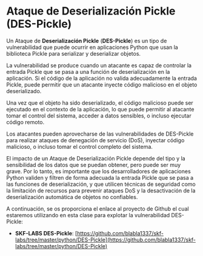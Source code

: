 # Ataque de Deserialización Pickle (DES-Pickle)

Un Ataque de **Deserialización Pickle** (**DES-Pickle**) es un tipo de vulnerabilidad que puede ocurrir en aplicaciones Python que usan la biblioteca Pickle para serializar y deserializar objetos.

La vulnerabilidad se produce cuando un atacante es capaz de controlar la entrada Pickle que se pasa a una función de deserialización en la aplicación. Si el código de la aplicación no valida adecuadamente la entrada Pickle, puede permitir que un atacante inyecte código malicioso en el objeto deserializado.

Una vez que el objeto ha sido deserializado, el código malicioso puede ser ejecutado en el contexto de la aplicación, lo que puede permitir al atacante tomar el control del sistema, acceder a datos sensibles, o incluso ejecutar código remoto.

Los atacantes pueden aprovecharse de las vulnerabilidades de DES-Pickle para realizar ataques de denegación de servicio (DoS), inyectar código malicioso, o incluso tomar el control completo del sistema.

El impacto de un Ataque de Deserialización Pickle depende del tipo y la sensibilidad de los datos que se puedan obtener, pero puede ser muy grave. Por lo tanto, es importante que los desarrolladores de aplicaciones Python validen y filtren de forma adecuada la entrada Pickle que se pasa a las funciones de deserialización, y que utilicen técnicas de seguridad como la limitación de recursos para prevenir ataques DoS y la desactivación de la deserialización automática de objetos no confiables.

A continuación, se os proporciona el enlace al proyecto de Github el cual estaremos utilizando en esta clase para explotar la vulnerabilidad DES-Pickle:

* **SKF-LABS DES-Pickle**: [https://github.com/blabla1337/skf-labs/tree/master/python/DES-Pickle](https://github.com/blabla1337/skf-labs/tree/master/python/DES-Pickle)
